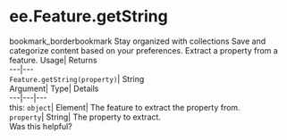  
#  ee.Feature.getString
bookmark_borderbookmark Stay organized with collections  Save and categorize content based on your preferences.
Extract a property from a feature. 
Usage| Returns  
---|---  
`Feature.getString(property)`| String  
Argument| Type| Details  
---|---|---  
this: `object`| Element| The feature to extract the property from.  
`property`| String| The property to extract.  
Was this helpful?
